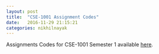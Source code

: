 ```yaml
---
layout: post
title:  "CSE-1001 Assignment Codes"
date:   2016-11-29 21:15:21
categories: nikhilnayak
---
```

Assignments Codes for CSE-1001 Semester 1 available [here](https://nikhilnayak98.github.io/CSE-1001-SEM-1/).

